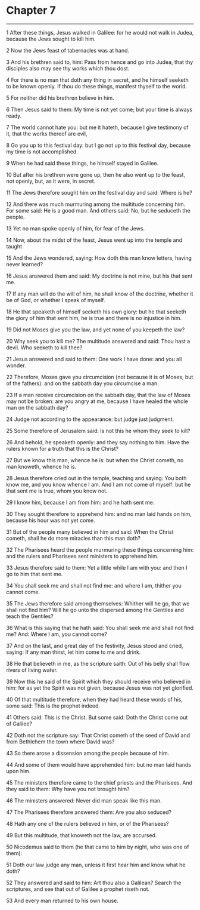 # Chapter 7

***

1 After these things, Jesus walked in Galilee: for he would not walk in Judea, because the Jews sought to kill him.

2 Now the Jews feast of tabernacles was at hand.

3 And his brethren said to, him: Pass from hence and go into Judea, that thy disciples also may see thy works which thou dost.

4 For there is no man that doth any thing in secret, and he himself seeketh to be known openly. If thou do these things, manifest thyself to the world.

5 For neither did his brethren believe in him.

6 Then Jesus said to them: My time is not yet come; but your time is always ready.

7 The world cannot hate you: but me it hateth, because I give testimony of it, that the works thereof are evil,

8 Go you up to this festival day: but I go not up to this festival day, because my time is not accomplished.

9 When he had said these things, he himself stayed in Galilee.

10 But after his brethren were gone up, then he also went up to the feast, not openly, but, as it were, in secret.

11 The Jews therefore sought him on the festival day and said: Where is he?

12 And there was much murmuring among the multitude concerning him. For some said: He is a good man. And others said: No, but he seduceth the people.

13 Yet no man spoke openly of him, for fear of the Jews.

14 Now, about the midst of the feast, Jesus went up into the temple and taught.

15 And the Jews wondered, saying: How doth this man know letters, having never learned?

16 Jesus answered them and said: My doctrine is not mine, but his that sent me.

17 If any man will do the will of him, he shall know of the doctrine, whether it be of God, or whether I speak of myself.

18 He that speaketh of himself seeketh his own glory: but he that seeketh the glory of him that sent him, he is true and there is no injustice in him.

19 Did not Moses give you the law, and yet none of you keepeth the law?

20 Why seek you to kill me? The multitude answered and said: Thou hast a devil. Who seeketh to kill thee?

21 Jesus answered and said to them: One work I have done: and you all wonder.

22 Therefore, Moses gave you circumcision (not because it is of Moses, but of the fathers): and on the sabbath day you circumcise a man.

23 If a man receive circumcision on the sabbath day, that the law of Moses may not be broken: are you angry at me, because I have healed the whole man on the sabbath day?

24 Judge not according to the appearance: but judge just judgment.

25 Some therefore of Jerusalem said: Is not this he whom they seek to kill?

26 And behold, he speaketh openly: and they say nothing to him. Have the rulers known for a truth that this is the Christ?

27 But we know this man, whence he is: but when the Christ cometh, no man knoweth, whence he is.

28 Jesus therefore cried out in the temple, teaching and saying: You both know me, and you know whence I am. And I am not come of myself: but he that sent me is true, whom you know not.

29 I know him, because I am from him: and he hath sent me.

30 They sought therefore to apprehend him: and no man laid hands on him, because his hour was not yet come.

31 But of the people many believed in him and said: When the Christ cometh, shall he do more miracles than this man doth?

32 The Pharisees heard the people murmuring these things concerning him: and the rulers and Pharisees sent ministers to apprehend him.

33 Jesus therefore said to them: Yet a little while I am with you: and then I go to him that sent me.

34 You shall seek me and shall not find me: and where I am, thither you cannot come.

35 The Jews therefore said among themselves: Whither will he go, that we shall not find him? Will he go unto the dispersed among the Gentiles and teach the Gentiles?

36 What is this saying that he hath said: You shall seek me and shall not find me? And: Where I am, you cannot come?

37 And on the last, and great day of the festivity, Jesus stood and cried, saying: If any man thirst, let him come to me and drink.

38 He that believeth in me, as the scripture saith: Out of his belly shall flow rivers of living water.

39 Now this he said of the Spirit which they should receive who believed in him: for as yet the Spirit was not given, because Jesus was not yet glorified.

40 Of that multitude therefore, when they had heard these words of his, some said: This is the prophet indeed.

41 Others said: This is the Christ. But some said: Doth the Christ come out of Galilee?

42 Doth not the scripture say: That Christ cometh of the seed of David and from Bethlehem the town where David was?

43 So there arose a dissension among the people because of him.

44 And some of them would have apprehended him: but no man laid hands upon him.

45 The ministers therefore came to the chief priests and the Pharisees. And they said to them: Why have you not brought him?

46 The ministers answered: Never did man speak like this man.

47 The Pharisees therefore answered them: Are you also seduced?

48 Hath any one of the rulers believed in him, or of the Pharisees?

49 But this multitude, that knoweth not the law, are accursed.

50 Nicodemus said to them (he that came to him by night, who was one of them):

51 Doth our law judge any man, unless it first hear him and know what he doth?

52 They answered and said to him: Art thou also a Galilean? Search the scriptures, and see that out of Galilee a prophet riseth not.

53 And every man returned to his own house.

